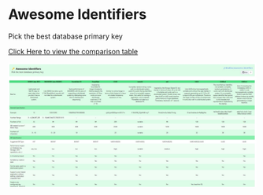 # Awesome Identifiers
Pick the best database primary key

[Click Here to view the comparison table](https://adileo.github.io/awesome-identifiers/)

![comparison table screenshot](screen.jpg "https://adileo.github.io/awesome-identifiers/")